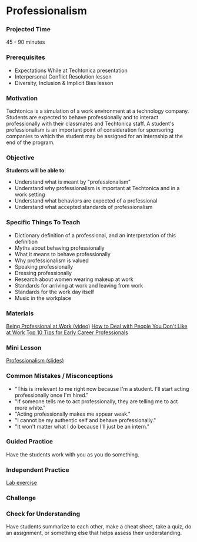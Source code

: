 # Professionalism

### Projected Time
45 - 90 minutes

### Prerequisites
- Expectations While at Techtonica presentation
- Interpersonal Conflict Resolution lesson
- Diversity, Inclusion & Implicit Bias lesson

### Motivation
Techtonica is a simulation of a work environment at a technology company. Students are expected to behave professionally and to interact professionally with their classmates and Techtonica staff. A student's professionalism is an important point of consideration for sponsoring companies to which the student may be assigned for an internship at the end of the program.

### Objective
**Students will be able to**:
- Understand what is meant by "professionalism"
- Understand why professionalism is important at Techtonica and in a work setting
- Understand what behaviors are expected of a professional
- Understand what accepted standards of professionalism

### Specific Things To Teach
- Dictionary definition of a professional, and an interpretation of this definition
- Myths about behaving professionally
- What it means to behave professionally
- Why professionalism is valued
- Speaking professionally
- Dressing professionally
- Research about women wearing makeup at work
- Standards for arriving at work and leaving from work
- Standards for the work day itself
- Music in the workplace

### Materials
[Being Professional at Work (video)](https://www.youtube.com/watch?v=QphclWBVzGQ)
[How to Deal with People You Don't Like at Work](https://www.youtube.com/watch?v=Pm8kU37u0Ho)
[Top 10 Tips for Early Career Professionals](https://www.youtube.com/watch?v=bx6HTcQ8i2U)

### Mini Lesson

[Professionalism (slides)](https://docs.google.com/presentation/d/1kvpeT1HTNJKDmnZr9amMe8TRrU_mCD8kwDRGxbomTFs/edit?usp=sharing)


### Common Mistakes / Misconceptions

- "This is irrelevant to me right now because I'm a student. I'll start acting professionally once I'm hired."
- "If someone tells me to act professionally, they are telling me to act more white."
- "Acting professionally makes me appear weak."
- "I cannot be my authentic self and behave professionally."
- "It won't matter what I do because I'll just be an intern."


### Guided Practice

Have the students work with you as you do something.


### Independent Practice

[Lab exercise](https://drive.google.com/open?id=1Ru9AC8wlkU3yYAfvlRTQ62e2xiVsb_HRv72smZ-ytDg)


### Challenge


### Check for Understanding

Have students summarize to each other, make a cheat sheet, take a quiz, do an assignment, or something else that helps assess their understanding.
